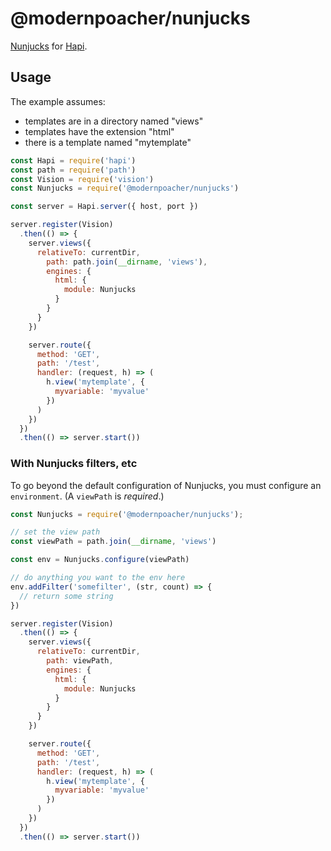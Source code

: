 # @modernpoacher/nunjucks

[Nunjucks](http://mozilla.github.io/nunjucks/api.html) for [Hapi](https://hapi.dev/api).

## Usage

The example assumes:

* templates are in a directory named "views"
* templates have the extension "html"
* there is a template named "mytemplate"

```javascript
const Hapi = require('hapi')
const path = require('path')
const Vision = require('vision')
const Nunjucks = require('@modernpoacher/nunjucks')

const server = Hapi.server({ host, port })

server.register(Vision)
  .then(() => { 
    server.views({
      relativeTo: currentDir,
        path: path.join(__dirname, 'views'),
        engines: {
          html: {
            module: Nunjucks
          }
        }
      }
    })

    server.route({
      method: 'GET',
      path: '/test',
      handler: (request, h) => (
        h.view('mytemplate', {
          myvariable: 'myvalue'
        })
      )
    })
  })
  .then(() => server.start())
```

### With Nunjucks filters, etc

To go beyond the default configuration of Nunjucks, you must configure an `environment`. (A `viewPath` is _required_.)

```javascript
const Nunjucks = require('@modernpoacher/nunjucks');

// set the view path
const viewPath = path.join(__dirname, 'views')

const env = Nunjucks.configure(viewPath)

// do anything you want to the env here
env.addFilter('somefilter', (str, count) => {
  // return some string
})

server.register(Vision)
  .then(() => { 
    server.views({
      relativeTo: currentDir,
        path: viewPath,
        engines: {
          html: {
            module: Nunjucks
          }
        }
      }
    })

    server.route({
      method: 'GET',
      path: '/test',
      handler: (request, h) => (
        h.view('mytemplate', {
          myvariable: 'myvalue'
        })
      )
    })
  })
  .then(() => server.start())
```
